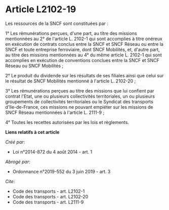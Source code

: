 # Article L2102-19

Les ressources de la SNCF sont constituées par : 

1° Les rémunérations perçues, d'une part, au titre des missions mentionnées au 2° de l'article L. 2102-1 qui sont accomplies
à titre onéreux en exécution de contrats conclus entre la SNCF et SNCF Réseau ou entre la SNCF et toute entreprise
ferroviaire, dont SNCF Mobilités, et, d'autre part, au titre des missions mentionnées au 4° du même article L. 2102-1 qui
sont accomplies en exécution de conventions conclues entre la SNCF et SNCF Réseau ou SNCF Mobilités ; 

2° Le produit du dividende sur les résultats de ses filiales ainsi que celui sur le résultat de SNCF Mobilités mentionné à
l'article L. 2102-20 ; 

3° Les rémunérations perçues au titre des missions que lui confient par contrat l'Etat, une ou plusieurs collectivités
territoriales, un ou plusieurs groupements de collectivités territoriales ou le Syndicat des transports d'Ile-de-France, ces
missions ne pouvant empiéter sur les missions de SNCF Réseau mentionnées à l'article L. 2111-9 ; 

4° Toutes les recettes autorisées par les lois et règlements.

**Liens relatifs à cet article**

_Créé par_:

  - Loi n°2014-872 du 4 août 2014 - art. 1

_Abrogé par_:

  - Ordonnance n°2019-552 du 3 juin 2019 - art. 3

_Cite_:

  - Code des transports - art. L2102-1
  - Code des transports - art. L2102-20
  - Code des transports - art. L2111-9
